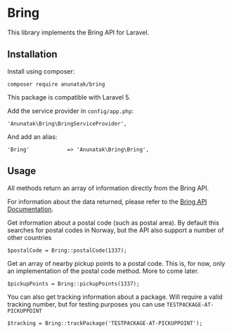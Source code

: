 # Bring

This library implements the Bring API for Laravel.

Installation
------------

Install using composer:

    composer require anunatak/bring

This package is compatible with Laravel 5.

Add the service provider in `config/app.php`:

    'Anunatak\Bring\BringServiceProvider',

And add an alias:

    'Bring'            => 'Anunatak\Bring\Bring',
    
Usage
-----

All methods return an array of information directly from the Bring API. 

For information about the data returned, please refer to the [Bring API Documentation](http://developer.bring.com/index.html).

Get information about a postal code (such as postal area). By default this searches for postal codes in Norway, but the API also support a number of other countries

    $postalCode = Bring::postalCode(1337);

Get an array of nearby pickup points to a postal code. This is, for now, only an implementation of the postal code method. More to come later.

    $pickupPoints = Bring::pickupPoints(1337);

You can also get tracking information about a package. Will require a valid tracking number, but for testing purposes you can use `TESTPACKAGE-AT-PICKUPPOINT`

    $tracking = Bring::trackPackage('TESTPACKAGE-AT-PICKUPPOINT');


